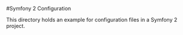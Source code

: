 #Symfony 2 Configuration

This directory holds an example for configuration files in a Symfony 2 project.
